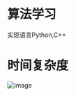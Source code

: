# 算法学习
实现语言Python,C++
# 时间复杂度
![image](https://github.com/blainwu/algorithum-learning/source/complexity_growth.png)
